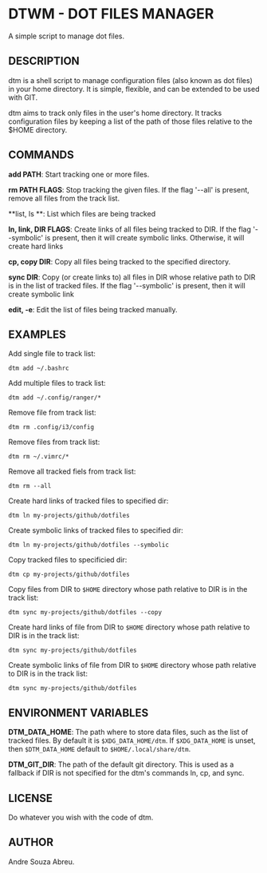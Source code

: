 # DTWM - DOT FILES MANAGER

A simple script to manage dot files.

## DESCRIPTION

dtm is a shell script to manage configuration files (also known as dot files) in your home directory. It is simple, flexible, and can be extended to be used with GIT.

dtm aims to track only files in the user's home directory. It tracks configuration files by keeping a list of the path of those files relative to the $HOME directory.

## COMMANDS

**add PATH**: Start tracking one or more files.

**rm PATH FLAGS**: Stop tracking the given files. If the flag '--all' is present, remove all files from the track list.

**list, ls **: List which files are being tracked

**ln, link, DIR FLAGS**: Create links of all files being tracked to DIR. If the flag '--symbolic' is present, then it will create symbolic links. Otherwise, it will create hard links

**cp, copy DIR**: Copy all files being tracked to the specified directory.

**sync DIR**: Copy (or create links to) all files in DIR whose relative path to DIR is in the list of tracked files. If the flag '--symbolic' is present, then it will create symbolic link

**edit, -e**: Edit the list of files being tracked manually.

## EXAMPLES

Add single file to track list:

```
dtm add ~/.bashrc
```

Add multiple files to track list:

```
dtm add ~/.config/ranger/*
```

Remove file from track list:

```
dtm rm .config/i3/config
```

Remove files from track list:

```
dtm rm ~/.vimrc/*
```

Remove all tracked fiels from track list:

```
dtm rm --all
```

Create hard links of tracked files to specified dir:

```
dtm ln my-projects/github/dotfiles
```

Create symbolic links of tracked files to specified dir:

```
dtm ln my-projects/github/dotfiles --symbolic
```

Copy tracked files to specificied dir:

```
dtm cp my-projects/github/dotfiles
```

Copy files from DIR to `$HOME` directory whose path relative to DIR is in the track list:

```
dtm sync my-projects/github/dotfiles --copy
```

Create hard links of file from DIR to `$HOME` directory whose path relative to DIR is in the track list:

```
dtm sync my-projects/github/dotfiles 
```

Create symbolic links of file from DIR to `$HOME` directory whose path relative to DIR is in the track list:

```
dtm sync my-projects/github/dotfiles 
```

## ENVIRONMENT VARIABLES

**DTM_DATA_HOME**: The path where to store data files, such as the list of tracked files. By default it is `$XDG_DATA_HOME/dtm`. If `$XDG_DATA_HOME` is unset, then `$DTM_DATA_HOME` default to `$HOME/.local/share/dtm`.

**DTM_GIT_DIR**: The path of the default git directory. This is used as a fallback if DIR is not specified for the dtm's commands ln, cp, and sync.

## LICENSE

Do whatever you wish with the code of dtm.

## AUTHOR

Andre Souza Abreu.
